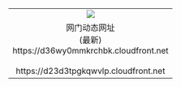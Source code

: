 ﻿<table>
  <tr></tr>
  <tr><td colspan=2 align=center><img src="https://d36wy0mmkrchbk.cloudfront.net/Up/oGate.jpg" /></td></tr>
  <tr><td colspan=2 align=center>网门动态网址<br/>(最新)
<br>https://d36wy0mmkrchbk.cloudfront.net
<br/>
<br>https://d23d3tpgkqwvlp.cloudfront.net
    </td>
  </tr>
</table>
